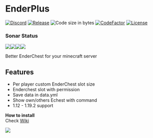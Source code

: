 # EnderPlus

[![Discord](https://discordapp.com/api/guilds/726505535192694864/widget.png)](https://discord.gg/fV4P2yMSgR)
[![Release](https://img.shields.io/github/release/RRS-9747/EnderPlus.svg)](https://github.com/RRS-9747/EnderPlus/releases/latest)
![](https://img.shields.io/github/languages/code-size/RRS-9747/EnderPlus.svg "Code size in bytes")
[![CodeFactor](https://www.codefactor.io/repository/github/rrs-9747/EnderPlus/badge)](https://www.codefactor.io/repository/github/rrs-9747/EnderPlus)
[![License](https://img.shields.io/github/license/RRS-9747/EnderPlus.svg)](https://github.com/RRS-9747/EnderPlus/blob/master/LICENSE)<br>

### Sonar Status

[![](https://sonarcloud.io/api/project_badges/measure?project=RRS-9747_EnderPlus&metric=alert_status)](https://sonarcloud.io/dashboard?id=RRS-9747_EnderPlus)[![](https://sonarcloud.io/api/project_badges/measure?project=RRS-9747_EnderPlus&metric=ncloc)](https://sonarcloud.io/dashboard?id=RRS-9747_EnderPlus)[![](https://sonarcloud.io/api/project_badges/measure?project=RRS-9747_EnderPlus&metric=duplicated_lines_density)](https://sonarcloud.io/dashboard?id=RRS-9747_EnderPlus)[![](https://sonarcloud.io/api/project_badges/measure?project=RRS-9747_EnderPlus&metric=sqale_rating)](https://sonarcloud.io/dashboard?id=RRS-9747_EnderPlus)

Better EnderChest for your minecraft server


## Features

* Per player custom EnderChest slot size
* Enderchest slot with permission
* Save data in data.yml
* Show own/others Echest with command
* 1.12 - 1.19.2 support


**How to install**<br>
Check [Wiki](https://github.com/RRS-9747/EnderPlus/wiki)


[![](https://bstats.org/signatures/bukkit/EnderPlus.svg)](https://bstats.org/plugin/bukkit/EnderPlus/14719 "HeadDrop on bStats")
